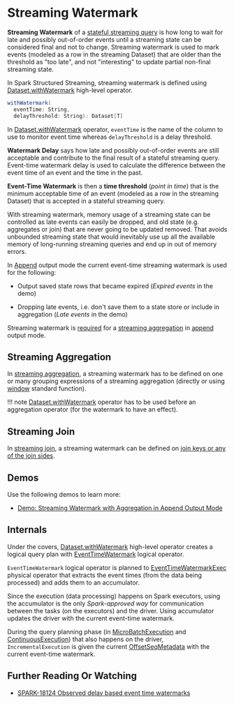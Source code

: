 # Streaming Watermark

**Streaming Watermark** of a [stateful streaming query](spark-sql-streaming-stateful-stream-processing.md) is how long to wait for late and possibly out-of-order events until a streaming state can be considered final and not to change. Streaming watermark is used to mark events  (modeled as a row in the streaming Dataset) that are older than the threshold as "too late", and not "interesting" to update partial non-final streaming state.

In Spark Structured Streaming, streaming watermark is defined using [Dataset.withWatermark](operators/withWatermark.md) high-level operator.

```scala
withWatermark(
  eventTime: String,
  delayThreshold: String): Dataset[T]
```

In [Dataset.withWatermark](operators/withWatermark.md) operator, `eventTime` is the name of the column to use to monitor event time whereas `delayThreshold` is a delay threshold.

**Watermark Delay** says how late and possibly out-of-order events are still acceptable and contribute to the final result of a stateful streaming query. Event-time watermark delay is used to calculate the difference between the event time of an event and the time in the past.

**Event-Time Watermark** is then a **time threshold** (_point in time_) that is the minimum acceptable time of an event (modeled as a row in the streaming Dataset) that is accepted in a stateful streaming query.

With streaming watermark, memory usage of a streaming state can be controlled as late events can easily be dropped, and old state (e.g. aggregates or join) that are never going to be updated removed. That avoids unbounded streaming state that would inevitably use up all the available memory of long-running streaming queries and end up in out of memory errors.

In [Append](OutputMode.md#Append) output mode the current event-time streaming watermark is used for the following:

* Output saved state rows that became expired (*Expired events* in the demo)

* Dropping late events, i.e. don't save them to a state store or include in aggregation (*Late events* in the demo)

Streaming watermark is [required](UnsupportedOperationChecker.md#streaming-aggregation-append-mode-requires-watermark) for a [streaming aggregation](streaming-aggregation.md) in [append](OutputMode.md#Append) output mode.

## Streaming Aggregation

In [streaming aggregation](streaming-aggregation.md), a streaming watermark has to be defined on one or many grouping expressions of a streaming aggregation (directly or using [window](spark-sql-streaming-window.md) standard function).

!!! note
    [Dataset.withWatermark](operators/withWatermark.md) operator has to be used before an aggregation operator (for the watermark to have an effect).

## Streaming Join

In [streaming join](spark-sql-streaming-join.md), a streaming watermark can be defined on [join keys or any of the join sides](spark-sql-streaming-join.md#join-state-watermark).

## Demos

Use the following demos to learn more:

* [Demo: Streaming Watermark with Aggregation in Append Output Mode](demo/watermark-aggregation-append.md)

## Internals

Under the covers, [Dataset.withWatermark](operators/withWatermark.md) high-level operator creates a logical query plan with [EventTimeWatermark](logical-operators/EventTimeWatermark.md) logical operator.

`EventTimeWatermark` logical operator is planned to [EventTimeWatermarkExec](physical-operators/EventTimeWatermarkExec.md) physical operator that extracts the event times (from the data being processed) and adds them to an accumulator.

Since the execution (data processing) happens on Spark executors, using the accumulator is the only _Spark-approved way_ for communication between the tasks (on the executors) and the driver. Using accumulator updates the driver with the current event-time watermark.

During the query planning phase (in [MicroBatchExecution](micro-batch-execution/MicroBatchExecution.md#runBatch-queryPlanning) and [ContinuousExecution](ContinuousExecution.md#runContinuous-queryPlanning)) that also happens on the driver, `IncrementalExecution` is given the current [OffsetSeqMetadata](OffsetSeqMetadata.md) with the current event-time watermark.

## Further Reading Or Watching

* [SPARK-18124 Observed delay based event time watermarks](https://issues.apache.org/jira/browse/SPARK-18124)
